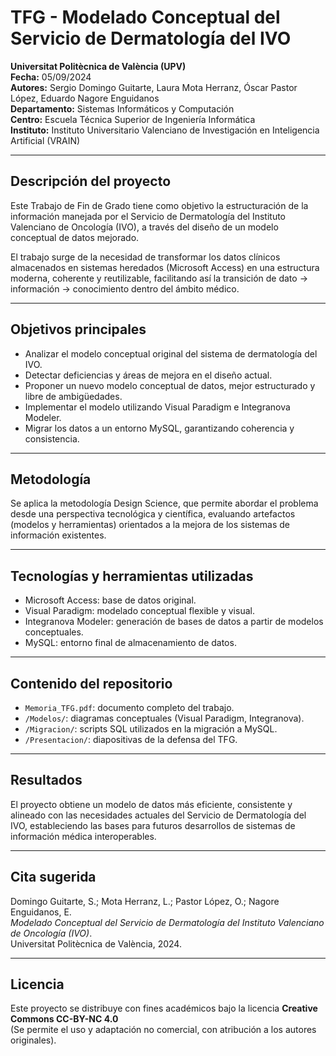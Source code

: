 # TFG - Modelado Conceptual del Servicio de Dermatología del IVO
**Universitat Politècnica de València (UPV)**  
**Fecha:** 05/09/2024  
**Autores:** Sergio Domingo Guitarte, Laura Mota Herranz, Óscar Pastor López, Eduardo Nagore Enguidanos  
**Departamento:** Sistemas Informáticos y Computación  
**Centro:** Escuela Técnica Superior de Ingeniería Informática  
**Instituto:** Instituto Universitario Valenciano de Investigación en Inteligencia Artificial (VRAIN)

---

## Descripción del proyecto
Este Trabajo de Fin de Grado tiene como objetivo la estructuración de la información manejada por el Servicio de Dermatología del Instituto Valenciano de Oncología (IVO), a través del diseño de un modelo conceptual de datos mejorado.

El trabajo surge de la necesidad de transformar los datos clínicos almacenados en sistemas heredados (Microsoft Access) en una estructura moderna, coherente y reutilizable, facilitando así la transición de dato → información → conocimiento dentro del ámbito médico.

---

## Objetivos principales
- Analizar el modelo conceptual original del sistema de dermatología del IVO.  
- Detectar deficiencias y áreas de mejora en el diseño actual.  
- Proponer un nuevo modelo conceptual de datos, mejor estructurado y libre de ambigüedades.  
- Implementar el modelo utilizando Visual Paradigm e Integranova Modeler.  
- Migrar los datos a un entorno MySQL, garantizando coherencia y consistencia.  

---

## Metodología
Se aplica la metodología Design Science, que permite abordar el problema desde una perspectiva tecnológica y científica, evaluando artefactos (modelos y herramientas) orientados a la mejora de los sistemas de información existentes.

---

## Tecnologías y herramientas utilizadas
- Microsoft Access: base de datos original.  
- Visual Paradigm: modelado conceptual flexible y visual.  
- Integranova Modeler: generación de bases de datos a partir de modelos conceptuales.  
- MySQL: entorno final de almacenamiento de datos.  

---

## Contenido del repositorio
- `Memoria_TFG.pdf`: documento completo del trabajo.  
- `/Modelos/`: diagramas conceptuales (Visual Paradigm, Integranova).  
- `/Migracion/`: scripts SQL utilizados en la migración a MySQL.  
- `/Presentacion/`: diapositivas de la defensa del TFG.  

---

## Resultados
El proyecto obtiene un modelo de datos más eficiente, consistente y alineado con las necesidades actuales del Servicio de Dermatología del IVO, estableciendo las bases para futuros desarrollos de sistemas de información médica interoperables.

---

## Cita sugerida
Domingo Guitarte, S.; Mota Herranz, L.; Pastor López, O.; Nagore Enguidanos, E.  
*Modelado Conceptual del Servicio de Dermatología del Instituto Valenciano de Oncología (IVO)*.  
Universitat Politècnica de València, 2024.

---

## Licencia
Este proyecto se distribuye con fines académicos bajo la licencia **Creative Commons CC-BY-NC 4.0**  
(Se permite el uso y adaptación no comercial, con atribución a los autores originales).
